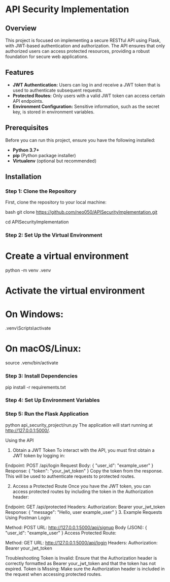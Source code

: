 # API Security Implementation
 
## Overview
  
This project is focused on implementing a secure RESTful API using Flask, with JWT-based authentication and authorization. The API ensures that only authorized users can access protected resources, providing a robust foundation for secure web applications.

## Features

- **JWT Authentication:** Users can log in and receive a JWT token that is used to authenticate subsequent requests.
- **Protected Routes:** Only users with a valid JWT token can access certain API endpoints.
- **Environment Configuration:** Sensitive information, such as the secret key, is stored in environment variables.

## Prerequisites

Before you can run this project, ensure you have the following installed:

- **Python 3.7+**
- **pip** (Python package installer)
- **Virtualenv** (optional but recommended)

## Installation

### Step 1: Clone the Repository

First, clone the repository to your local machine:

bash
git clone https://github.com/neo050/APISecurityImplementation.git 

cd APISecurityImplementation

### Step 2: Set Up the Virtual Environment
# Create a virtual environment
python -m venv .venv

# Activate the virtual environment
# On Windows:
.venv\Scripts\activate
# On macOS/Linux:
source .venv/bin/activate
### Step 3: Install Dependencies
pip install -r requirements.txt
### Step 4: Set Up Environment Variables
### Step 5: Run the Flask Application
python api_security_project/run.py
The application will start running at http://127.0.0.1:5000/.

Using the API
1. Obtain a JWT Token
To interact with the API, you must first obtain a JWT token by logging in:

Endpoint: POST /api/login
Request Body:
{
    "user_id": "example_user"
}
Response:
{
    "token": "your_jwt_token"
}
Copy the token from the response. This will be used to authenticate requests to protected routes.

2. Access a Protected Route
Once you have the JWT token, you can access protected routes by including the token in the Authorization header:

Endpoint: GET /api/protected
Headers:
Authorization: Bearer your_jwt_token
Response:
{
    "message": "Hello, user example_user"
}
3. Example Requests Using Postman
Login:

Method: POST
URL: http://127.0.0.1:5000/api/signup
Body (JSON):
{
    "user_id": "example_user" 
}
Access Protected Route:

Method: GET
URL: http://127.0.0.1:5000/api/login
Headers:
Authorization: Bearer your_jwt_token

Troubleshooting
    Token is Invalid: Ensure that the Authorization header is correctly formatted as Bearer your_jwt_token and that the token has not expired.
    Token is Missing: Make sure the Authorization header is included in the request when accessing protected routes.